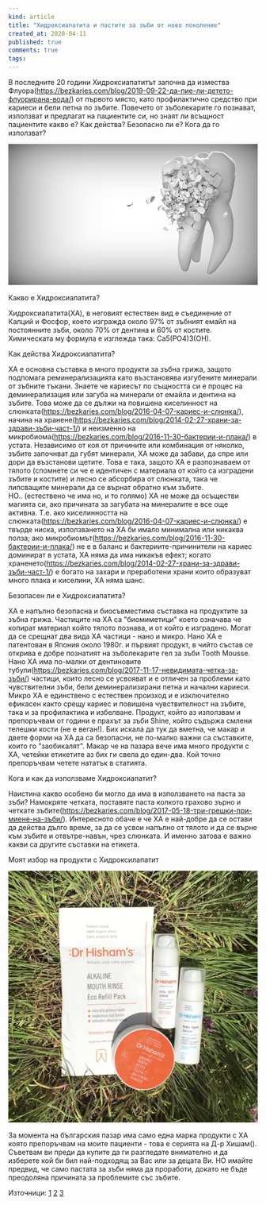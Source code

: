 ```yaml
---
kind: article
title: "Хидроксиапатита и пастите за зъби от ново поколение"
created_at: 2020-04-11
published: true
comments: true
tags:
--- 
```

В последните 20 години Хидроксиапатитът започна да измества Флуора(https://bezkaries.com/blog/2019-09-22-да-пие-ли-детето-флуорирана-вода/) от първото място, като профилактично средство при кариеси и бели петна по зъбите. Повечето от зъболекарите го познават, използват и предлагат на пациентите си, но знаят ли всъщност пациентите какво е? Как действа? Безопасно ли е? Кога да го използват?

![Хидроксиапатит](/images/posts/hydroxyapatite.jpg)

<!-- more -->

Какво е Хидроксиапатита?

Хидроксиапатита(ХА), в неговият естествен вид е съединение от Калций и Фосфор, което изгражда около 97% от зъбният емайл на постоянните зъби, около 70% от дентина и 60% от костите. Химическата му формула е изглежда така: Ca5(PO4)3(OH).

Как действа Хидроксиапатита?

ХА е основна съставка в много продукти за зъбна грижа, защото подпомага реминерализацията като възстановява изгубените минерали от зъбните тъкани. 
Знаете че кариесът по същността си е процес на деминерализация или загуба на минерали от емайла и дентина на зъбите. Това може да се дължи на повишена киселинност на слюнката(https://bezkaries.com/blog/2016-04-07-кариес-и-слюнка/), начина на хранене(https://bezkaries.com/blog/2014-02-27-храни-за-здрави-зъби-част-1/) и неизменно на микробиома(https://bezkaries.com/blog/2016-11-30-бактерии-и-плака/) в устата.
Независимо от коя от причините или комбинация от няколко, зъбите започнват да губят минерали, ХА може да забави, да спре или дори да възстанови щетите. Това е така, защото ХА е разпознаваем от тялото (спомнете си че е идентичен с материала от който са изградени зъбите и костите) и лесно се абсорбира от слюнката, така че липсващите минерали да се върнат обратно към зъбите.<br />
НО.. (естествено че има но, и то голямо) ХА не може да осъществи магията си, ако причината за загубата на минералите е все още активна. Т.е. ако киселинността на слюнката(https://bezkaries.com/blog/2016-04-07-кариес-и-слюнка/) е твърде ниска, използването на ХА би имало минимална или никаква полза; ако микробиомът(https://bezkaries.com/blog/2016-11-30-бактерии-и-плака/) не е в баланс и бактериите-причинители на кариес доминират в устата, ХА няма да има никакъв ефект; когато храненето(https://bezkaries.com/blog/2014-02-27-храни-за-здрави-зъби-част-1/) е богато на захари и преработени храни които образуват много плака и киселини, ХА няма шанс.

Безопасен ли е Хидроксиапатита?

ХА е напълно безопасна и биосъвместима съставка на продуктите за зъбна грижа. Частиците на ХА са "биомиметици" което означава че копират материал който тялото познава, и от който е изградено. Могат да се срещнат два вида ХА частици - нано и микро.
Нано ХА е патентован в Япония около 1980г. и първият продукт, в чийто състав се открива е добре познатият на зъболекарите гел за зъби Tooth Mousse. Нано ХА има по-малки от дентиновите тубули(https://bezkaries.com/blog/2017-11-17-невидимата-четка-за-зъби/) частици, които лесно се усвояват и е отличен за проблеми като чувствителни зъби, бели деминерализирани петна и начални кариеси. 
Микро ХА е единствено с естествен произход и е изключително ефикасен както срещу кариес и повишена чувствителност на зъбите, така и за профилактика и избелване. Продукт, който аз използвам и препоръчвам от години е прахът за зъби Shine, който съдържа смлени телешки кости (не е веган!).
Бих искала да тук да вметна, че макар и двете форми на ХА да са безопасни, не по-малко важни са съставките, които го "заобикалят". Макар че на пазара вече има много продукти с ХА, четейки етикетите аз бих ги свела до един-два. Кой точно препоръчвам четете нататък в статията.

Кога и как да използваме Хидроксиапатит?

Наистина какво особено би могло да има в използването на паста за зъби? Намокряте четката, поставяте паста колкото грахово зърно и четкате зъбите(https://bezkaries.com/blog/2017-05-18-три-грешки-при-миене-на-зъби/).  Интересното обаче е че ХА е най-добре да се остави да действа дълго време, за да се усвои напълно от тялото и да се върне към зъбите и отвътре-навън, чрез слюнката. И именно затова е важно какви са другите съставки на етикета.

Моят избор на продукти с Хидроксилапатит

![др Хишам](/images/posts/hydroxyapatiteproductsproducts.jpg)

За момента на българския пазар има само една марка продукти с ХА която препоръчвам на моите пациенти - това е серията на Д-р Хишам(). Съветвам ви преди да купите да ги разгледате внимателно и да изберете кой би бил най-подходящ за Вас или за децата Ви. НО имайте предвид, че само пастата за зъби няма да проработи, докато не бъде преодоляна причината за проблемите със зъбите.




Източници:
[1](https://www.ncbi.nlm.nih.gov/pmc/articles/PMC5997847/)
[2](https://www.omicsonline.org/open-access/comparative-evaluation-of-hydroxyapatite-potassium-nitrate-and-sodium-monofluorophosphate-as-in-office-desensitising-agentsa-double-blinded-randomized-controlled-clinical-trial-2332-0702.1000104.php?aid=14866)
[3](https://www.dropbox.com/s/l85zowojtzw8cjb/nanoXIM_CarePowder%20-%20TDS.PDF?dl=0)